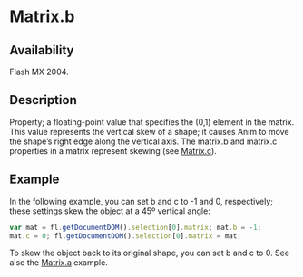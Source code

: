 # Matrix.b

## Availability

Flash MX 2004.

## Description

Property; a floating-point value that specifies the (0,1) element in the matrix. This value represents the vertical skew of a shape; it causes Anim to move the shape’s right edge along the vertical axis.
The matrix.b and matrix.c properties in a matrix represent skewing (see [Matrix.c](../Matrix_object/Matrix2.md)).

## Example

In the following example, you can set b and c to -1 and 0, respectively; these settings skew the object at a 45º vertical angle:

```javascript
var mat = fl.getDocumentDOM().selection[0].matrix; mat.b = -1;
mat.c = 0; fl.getDocumentDOM().selection[0].matrix = mat;
```

To skew the object back to its original shape, you can set b and c to 0. See also the [Matrix.a](../Matrix_object/Matrix.md) example.
